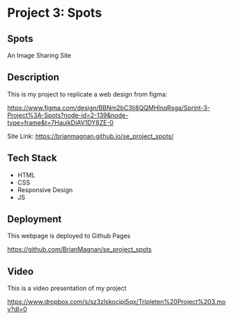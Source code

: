 # Project 3: Spots

## Spots

An Image Sharing Site

## Description

This is my project to replicate a web design from figma:

https://www.figma.com/design/BBNm2bC3lj8QQMHlnqRsga/Sprint-3-Project%3A-Spots?node-id=2-139&node-type=frame&t=7HauikDiAV1DY8ZE-0

Site Link:
https://brianmagnan.github.io/se_project_spots/

## Tech Stack

- HTML
- CSS
- Responsive Design
- JS

## Deployment

This webpage is deployed to Github Pages

https://github.com/BrianMagnan/se_project_spots

## Video

This is a video presentation of my project

https://www.dropbox.com/s/sz3zlskocjpj5qx/Tripleten%20Project%203.mov?dl=0
